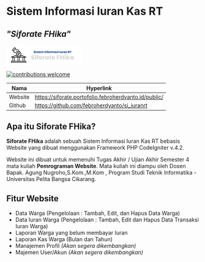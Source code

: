 # Sistem Informasi Iuran Kas RT 
## _"Siforate FHika"_

[![Siforate FHika](public/assets/images/logogepeng.png)](https://siforate.portofolio.febroherdyanto.id/public/)

[![contributions welcome](https://img.shields.io/badge/contributions-welcome-brightgreen.svg?style=flat)](https://github.com/febroherdyanto/si_iuranrt)


| Nama | Hyperlink|
|---|---|
|Website | https://siforate.portofolio.febroherdyanto.id/public/ |
| Github | https://github.com/febroherdyanto/si_iuranrt |


## Apa itu Siforate FHika?

**Siforate FHika** adalah sebuah Sistem Informasi Iuran Kas RT bebasis Website yang dibuat menggunakan Framework PHP CodeIgniter v.4.2.

Website ini dibuat untuk memenuhi Tugas Akhir / Ujian Akhir Semester 4 mata kuliah **Pemrograman Website**. Mata kuliah ini diampu oleh Dosen Bapak. Agung Nugroho,S.Kom.,M.Kom , Program Studi Teknik Informatika - Universitas Pelita Bangsa Cikarang.



## Fitur Website

- Data Warga (Pengelolaan : Tambah, Edit, dan Hapus Data Warga)
- Data Iuran Warga (Pengelolaan : Tambah, Edit dan Hapus Data Transaksi Iuran Warga)
- Laporan Warga yang belum membayar Iuran 
- Laporan Kas Warga (Bulan dan Tahun)
- Manajemen Profil _(Akan segera dikembangkan)_
- Majemen User/Akun _(Akan segera dikembangkan)_

